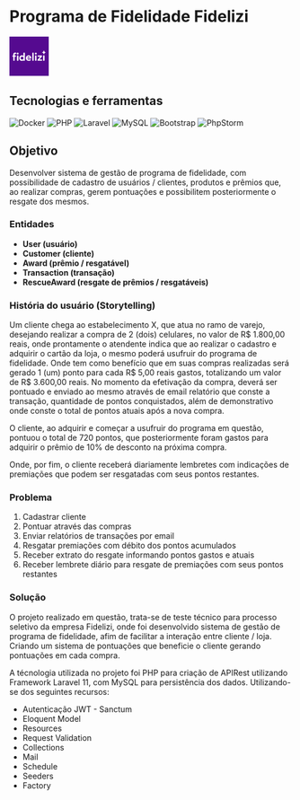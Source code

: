 # Programa de Fidelidade Fidelizi
<img src="docs/fidelizi-logo.png" width="70px">

## Tecnologias e ferramentas

![Docker](https://img.shields.io/badge/docker-%230db7ed.svg?style=for-the-badge&logo=docker&logoColor=white)
![PHP](https://img.shields.io/badge/php-%23777BB4.svg?style=for-the-badge&logo=php&logoColor=white)
![Laravel](https://img.shields.io/badge/laravel-%23FF2D20.svg?style=for-the-badge&logo=laravel&logoColor=white)
![MySQL](https://img.shields.io/badge/mysql-4479A1.svg?style=for-the-badge&logo=mysql&logoColor=white)
![Bootstrap](https://img.shields.io/badge/bootstrap-%238511FA.svg?style=for-the-badge&logo=bootstrap&logoColor=white)
![PhpStorm](https://img.shields.io/badge/phpstorm-143?style=for-the-badge&logo=phpstorm&logoColor=black&color=black&labelColor=darkorchid)

## Objetivo

Desenvolver sistema de gestão de programa de fidelidade, com possibilidade de cadastro de usuários / clientes, produtos e prêmios que, ao realizar compras, gerem pontuações e possibilitem posteriormente o resgate dos mesmos.

### Entidades

- **User (usuário)**
- **Customer (cliente)**
- **Award (prêmio / resgatável)**
- **Transaction (transação)**
- **RescueAward (resgate de prêmios / resgatáveis)**

### História do usuário (Storytelling)

Um cliente chega ao estabelecimento X, que atua no ramo de varejo, desejando realizar a compra de 2 (dois) celulares, no valor de R\$ 1.800,00 reais, onde prontamente o atendente indica que ao realizar o cadastro e adquirir o cartão da loja, o mesmo poderá usufruir do programa de fidelidade. Onde tem como benefício que em suas compras realizadas será gerado 1 (um) ponto para cada R\$ 5,00 reais gastos, totalizando um valor de R\$ 3.600,00 reais. No momento da efetivação da compra, deverá ser pontuado e enviado ao mesmo através de email relatório que conste a transação, quantidade de pontos conquistados, além de demonstrativo onde conste o total de pontos atuais após a nova compra.

O cliente, ao adquirir e começar a usufruir do programa em questão, pontuou o total de 720 pontos, que posteriormente foram gastos para adquirir o prêmio de 10% de desconto na próxima compra.

Onde, por fim, o cliente receberá diariamente lembretes com indicações de premiações que podem ser resgatadas com seus pontos restantes.


### Problema

1. Cadastrar cliente
2. Pontuar através das compras
3. Enviar relatórios de transações por email
4. Resgatar premiações com débito dos pontos acumulados
5. Receber extrato do resgate informando pontos gastos e atuais
6. Receber lembrete diário para resgate de premiações com seus pontos restantes

### Solução

O projeto realizado em questão, trata-se de teste técnico para processo seletivo da empresa Fidelizi, onde foi desenvolvido sistema de gestão de programa de fidelidade, afim de facilitar a interação entre cliente / loja. Criando um sistema de pontuações que beneficie o cliente gerando pontuações em cada compra.

A técnologia utilizada no projeto foi PHP para criação de APIRest utilizando Framework Laravel 11, com MySQL para persistência dos dados.
Utilizando-se dos seguintes recursos:

- Autenticação JWT - Sanctum
- Eloquent Model
- Resources
- Request Validation
- Collections
- Mail
- Schedule
- Seeders
- Factory

